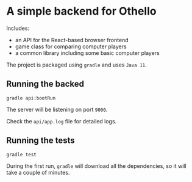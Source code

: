 # A simple backend for Othello

Includes:
- an API for the React-based browser frontend
- game class for comparing computer players
- a common library including some basic computer players

The project is packaged using `gradle` and uses `Java 11`.

## Running the backed

```gradle api:bootRun```

The server will be listening on port `9000`.

Check the `api/app.log` file for detailed logs. 

## Running the tests

```gradle test```

During the first run, `gradle` will download all the dependencies, so it will take a couple of minutes.
